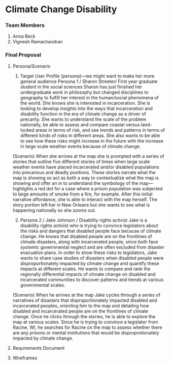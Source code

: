# Climate Change Disability

### Team Members
1. Anna Beck
2. Vignesh Ramachandran

### Final Proposal
1. Persona/Scenario
    1. Target User Profile (persona)—we might want to make her more general audience
    Persona 1 / Sharon Streeter/ First year graduate student in the social sciences
    Sharon has just finished her undergraduate work in philosophy but changed disciplines to geography to fulfill her interest in the human/social phenomena of the world. She knows she is interested in incarceration. She is looking to develop insights into the ways that incarceration and disability function in the era of climate change as a driver of precarity. She wants to understand the scale of the problem nationally, be able to assess and compare coastal versus land-locked areas in terms of risk, and see trends and patterns in terms of different kinds of risks in different areas. She also wants to be able to see how these risks might increase in the future with the increase in large scale weather events because of climate change.

    (Scenario) When she arrives at the map she is prompted with a series of stories that outline five different stories of times when large scale weather events have placed incarcerated and/or disabled populations into precarious and deadly positions. These stories narrate what the map is showing so act as both a way to contextualize what the map is showing and offer an in to understand the symbology of the map—highlights a red dot for a case where a prison population was subjected to large amounts of smoke from a fire, for example. After this initial narrative affordance, she is able to interact with the map herself. The story portion left her in New Orleans but she wants to see what is happening nationally so she zooms out. 

    2. Persona 2 / Jake Johnson / Disability rights activist
    Jake is a disability rights activist who is trying to convince legislators about the risks and dangers that disabled people face because of climate change. He knows that disabled people are on the frontlines of climate disasters, along with incarcerated people, since both face systemic governmental neglect and are often excluded from disaster evacuation plans. In order to show these risks to legislators, Jake wants to share case studies of disasters when disabled people were disproportionately impacted by climate change and quantify these impacts at different scales. He wants to compare and rank the regionally differential impacts of climate change on disabled and incarcerated communities to discover patterns and trends at various governmental scales. 

    (Scenario) When he arrives at the map Jake cycles through a series of narratives of disasters that disproportionately impacted disabled and incarcerated peoples, orienting him to the map and detailing how disabled and incarcerated people are on the frontlines of climate change. Once he clicks through the stories, he is able to explore the map at various scales. Since he is trying to convince a legislator from Racine, WI, he searches for Racine on the map to assess whether there are any prisons or mental institutions that would be disproprotionately impacted by climate change. 


    
2. Requirements Document

3. Wireframes






